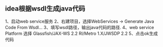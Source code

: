 
## idea根据wsdl生成java代码
1、启动web service服务
2、右建项目，选择WebServices -> Generate Java Code From Wsdl...
3、填写wsdl路径，输出java代码的路径.
4、web service Platform 选择 Glassfish/JAX-WS 2.2 RI/Metro 1.X/JWSDP 2.2
5、点击ok生成代码